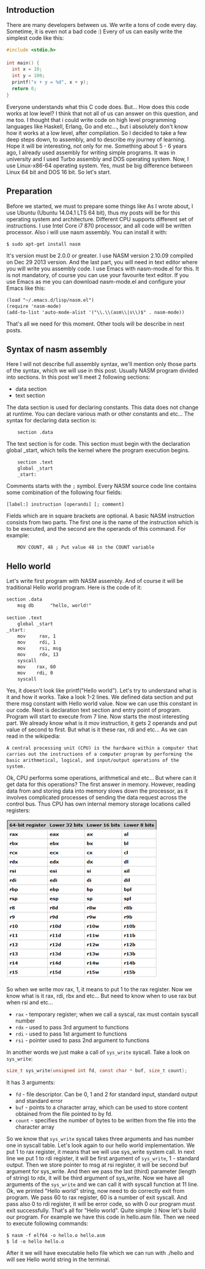## Introduction

There are many developers between us. We write a tons of code every day. Sometime, it is even not a bad code :) Every of us can easily write the simplest code like this:

```C
#include <stdio.h>

int main() {
  int x = 10;
  int y = 100;
  printf("x + y = %d", x + y);
  return 0;
}
```

Everyone understands what this C code does. But... How does this code works at low level? I think that not all of us can answer on this question, and me too. I thought that i could write code on high level programming languages like Haskell, Erlang, Go and etc..., but i absolutely don't know how it works at a low level, after compilation. So I decided to take a few deep steps down, to assembly, and to describe my journey of learning. Hope it will be interesting, not only for me.
Something about 5 - 6 years ago, I already used assembly for writing simple programs. It was in university and I used Turbo assembly and DOS operating system. Now, I use Linux-x86-64 operating system. Yes, must be big difference between Linux 64 bit and DOS 16 bit. So let's start.

## Preparation

Before we started, we must to prepare some things like As I wrote about, I use Ubuntu (Ubuntu 14.04.1 LTS 64 bit), thus my posts will be for this operating system and architecture. Different CPU supports different set of instructions. I use Intel Core i7 870 processor, and all code will be written processor. Also i will use nasm assembly. You can install it with:

```
$ sudo apt-get install nasm
```

It's version must be 2.0.0 or greater. I use NASM version 2.10.09 compiled on Dec 29 2013 version. And the last part, you will need in text editor where you will write you assembly code. I use Emacs with nasm-mode.el for this. It is not mandatory, of course you can use your favourite text editor. If you use Emacs as me you can download nasm-mode.el and configure your Emacs like this:

```elisp
(load "~/.emacs.d/lisp/nasm.el")
(require 'nasm-mode)
(add-to-list 'auto-mode-alist '("\\.\\(asm\\|s\\)$" . nasm-mode))
```
That's all we need for this moment. Other tools will be describe in next posts.

## Syntax of nasm assembly

Here I will not describe full assembly syntax, we'll mention only those parts of the syntax, which we will use in this post. Usually NASM program divided into sections. In this post we'll meet 2 following sections:

*  data section
*  text section

The data section is used for declaring constants. This data does not change at runtime. You can declare various math or other constants and etc... The syntax for declaring data section is:

```assembly
    section .data
```

The text section is for code. This section must begin with the declaration global _start, which tells the kernel where the program execution begins.

```assembly
    section .text
    global _start
    _start:
```

Comments starts with the `;` symbol. Every NASM source code line contains some combination of the following four fields:

```
[label:] instruction [operands] [; comment]
```

Fields which are in square brackets are optional. A basic NASM instruction consists from two parts. The first one is the name of the instruction which is to be executed, and the second are the operands of this command. For example:

```assembly
    MOV COUNT, 48 ; Put value 48 in the COUNT variable
```

## Hello world

Let's write first program with NASM assembly. And of course it will be traditional Hello world program. Here is the code of it:

```assembly
section .data
    msg db      "hello, world!"

section .text
    global _start
_start:
    mov     rax, 1
    mov     rdi, 1
    mov     rsi, msg
    mov     rdx, 13
    syscall
    mov    rax, 60
    mov    rdi, 0
    syscall
```

Yes, it doesn't look like printf("Hello world"). Let's try to understand what is it and how it works. Take a look 1-2 lines. We defined data section and put there msg constant with Hello world value. Now we can use this constant in our code. Next is declaration text section and entry point of program. Program will start to execute from 7 line. Now starts the most interesting part. We already know what is it mov instruction, it gets 2 operands and put value of second to first. But what is it these rax, rdi and etc... As we can read in the wikipedia:

```
A central processing unit (CPU) is the hardware within a computer that carries out the instructions of a computer program by performing the basic arithmetical, logical, and input/output operations of the system.
```

Ok, CPU performs some operations, arithmetical and etc... But where can it get data for this operations? The first answer in memory. However, reading data from and storing data into memory slows down the processor, as it involves complicated processes of sending the data request across the control bus. Thus CPU has own internal memory storage locations called registers:

![registers](/content/assets/registers.png)

So when we write mov rax, 1, it means to put 1 to the rax register. Now we know what is it rax, rdi, rbx and etc... But need to know when to use rax but when rsi and etc...

* `rax` - temporary register; when we call a syscal, rax must contain syscall number
* `rdx` - used to pass 3rd argument to functions
* `rdi` - used to pass 1st argument to functions
* `rsi` - pointer used to pass 2nd argument to functions

In another words we just make a call of `sys_write` syscall. Take a look on `sys_write`:

```C
size_t sys_write(unsigned int fd, const char * buf, size_t count);
```

It has 3 arguments:

*  `fd` - file descriptor. Can be 0, 1 and 2 for standard input, standard output and standard error
*  `buf` - points to a character array, which can be used to store content obtained from the file pointed to by fd.
*  `count` - specifies the number of bytes to be written from the file into the character array

So we know that `sys_write` syscall takes three arguments and has number one in syscall table. Let's look again to our hello world implementation. We put 1 to rax register, it means that we will use sys_write system call. In next line we put 1 to rdi register, it will be first argument of `sys_write`, 1 - standard output. Then we store pointer to msg at rsi register, it will be second buf argument for sys_write. And then we pass the last (third) parameter (length of string) to rdx, it will be third argument of sys_write. Now we have all arguments of the `sys_write` and we can call it with syscall function at 11 line. Ok, we printed "Hello world" string, now need to do correctly exit from program. We pass 60 to rax register, 60 is a number of exit syscall. And pass also 0 to rdi register, it will be error code, so with 0 our program must exit successfully. That's all for "Hello world". Quite simple :) Now let's build our program. For example we have this code in hello.asm file. Then we need to execute following commands:

```
$ nasm -f elf64 -o hello.o hello.asm
$ ld -o hello hello.o
```

After it we will have executable hello file which we can run with ./hello and will see Hello world string in the terminal.
